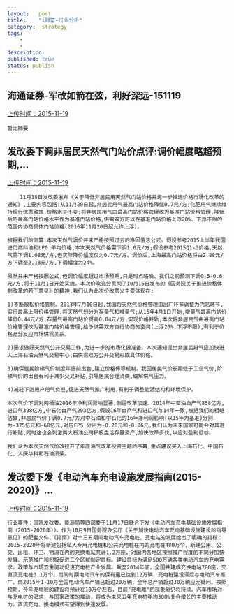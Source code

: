 ```yaml
---
layout:   post
title:    "i财富-行业分析"
category:  strategy
tags:     
    -  
    -   
description: 
published: true
status: publish
---
```

 
 

 

 
## 海通证券-军改如箭在弦，利好深远-151119
[上传时间：2015-11-19](http://www.icaifu.com/report/detail/201511410064.shtml)
 

 
              
 
	              
 
	              
 
	暂无摘要
 
              
 
              
 

 
 

 
## 发改委下调非居民天然气门站价点评:调价幅度略超预期,...
[上传时间：2015-11-19](http://www.icaifu.com/report/detail/201511410048.shtml)
 

 
              
 
	              
 
	    11月18日发改委发布《关于降低非居民用天然气门站价格并进一步推进价格市场化改革的通知》,主要内容包括:从11月20日起,非居民用气最高门站价格降低0.7元/方;化肥用气继续维持现行优惠政策,价格水平不变;将非居民用气由最高门站价格管理改为基准门站价格管理,降低后的最高门站价格水平作为基准门站价格,供需双方可以在基准门站价格上浮20%、下浮不限的范围内协商具体门站价格(2016年11月20日起允许上浮)。
 
    根据我们的测算,本次天然气调价并未严格按照过去的净回值法公式。假设参考2015上半年我国进口燃料油和LPG 平均价格,本次天然气价格需下调1.0元/方;假设参考2015Q1-3价格,天然气需下调1.08元/方,但实际降价幅度仅为0.7元/方。调价后,上海最高门站价格将由2.88元/方下调至2.18元/方,下调幅度为24%。
 
    虽然并未严格按照公式,但调价幅度超过市场预期,只是时点略晚。我们之前预测下调0.5-0.6元/方,将于11月1日开始实施。本次价改充分贯彻了10月15日发布的《国务院关于推进价格体制改革的若干意见》的精神,我们认为此次价改意义主要体现在:
 
    1)不断放松价格管制。2013年7月10日起,我国将天然气价格管理由出厂环节调整为门站环节,实行最高上限价格管理,将天然气划分为存量气和增量气;从15年4月1日开始,增量气最高门站价降低0.44元/方,存量气最高门站价提高0.04元/方,实现价格并轨;本次将非居民气由最高门站价格管理改为基准门站价格管理,给予供需双方自行协商的空间(上浮20%,下浮不限),有利于价格充分反应市场供需关系。
 
    2)要求做好天然气公开交易工作,为进一步的市场化做准备。本次通知提出非居民用气应加快进入上海石油天然气交易中心,由供需双方公开交易形成具体价格。
 
    3)确保居民阶梯气价制度年底前出台,建立价格传导机制。我国居民气价长期低于工业气价,阶梯气价的出台有利于减少交叉补贴,引导居民合理消费,缓解供气压力。
 
    4)减轻下游用户用气负担,促进天然气推广利用,有利于调整能源结构和环境保护。
 
    本次气价下调对两桶油2016年净利润影响显著,倒逼改革加速。2014年中石油自产气858亿方,进口气398亿方,中石化自产气203亿方,假设16年自产气和进口气与14年一致,根据我们的粗略估算,非居民气价下调0.7元/方对中石油和中石化的16年净利润影响(以15年为基准)分别为-375亿元和-68亿元,对应EPS 分别为-0.20元和-0.06元,我们认为未来国家可能会对其进行补贴,同时这也会刺激两大石油公司积极盘活存量资产,加快改革步伐,以应对盈利低谷。
 
    我们认为本次天然气价改拉开了年底油气改革投资主题的序幕,重点建议买入上海石化、中国石化、大庆华科和石油济柴。
 
              
 
	              
 
              
 

 
 
 

 
## 发改委下发《电动汽车充电设施发展指南(2015-2020)》...
[上传时间：2015-11-19](http://www.icaifu.com/report/detail/201511410046.shtml)
 

 
              
 
	              
 
	行业事件：国家发改委、能源局等四部委于11月17日联合下发《电动汽车充电基础设施发展指南（2015-2020年）》。作为10月9日国务院办公厅《关于加快电动汽车充电基础设施建设的指导意见》的配套文件，《指南》对十三五期间电动汽车充电桩、充电站的发展给出了明确的指标：2015-2020年将新建包括私人专用充电桩和公共充电桩在内的充电桩480万个，新建公用、公交、出租、环卫、物流在内的充换电站共计1.2万座，对国内各地区按照推广程度的不同分加快发展、示范推广和积极促进三个区域制定目标。建设目标为满足500万辆各类电动汽车的充电需求。政策与市场双重驱动促进充电桩产业发展。截至2014年底，全国共建成充换电站780座，交直流充电桩3.1万个，而同时期电动汽车的保有量已达到12万辆，充电桩建设滞后与电动汽车推广。而2015年1-10月全国电动汽车产销已超过20万辆，全年总产销超过30万辆应无疑问。按照预期，今年充电桩的建设将预计在10万个左右，目前"充电难"的现象恐仍将持续。汽车市场对与充电桩的渴求，与国家政策的推动，将成为未来五年充电桩年均300%复合增长的主要推动力。直流充电、换电模式有望得到快速发展。 
 
              
 
	              
 
              
 

 
